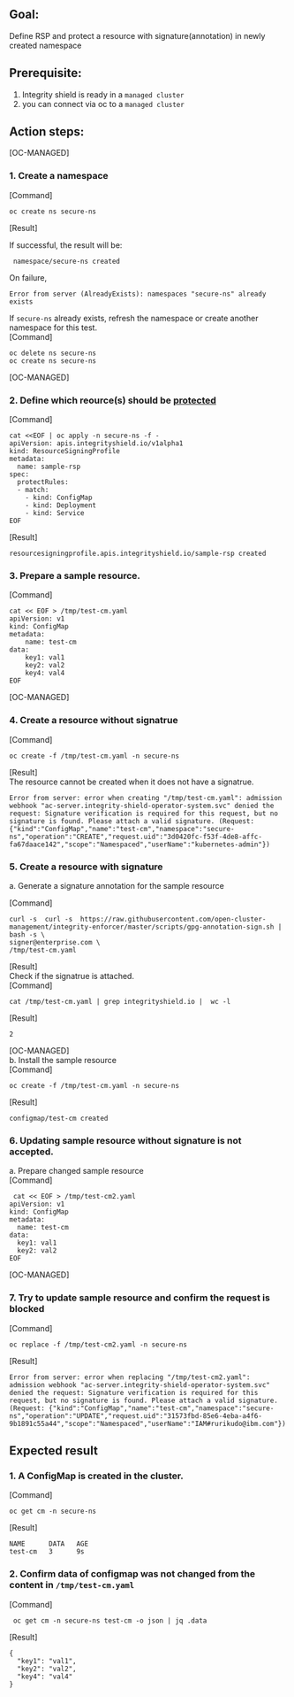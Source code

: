 ## Goal:

Define RSP and protect a resource with signature(annotation) in newly created namespace

## Prerequisite: 
1. Integrity shield is ready in a `managed cluster`
2. you can connect via oc to a `managed cluster`

## Action steps:

[OC-MANAGED]
### 1. Create a namespace  

 [Command]
  ```
  oc create ns secure-ns 
  ```
  [Result]  

If successful, the result will be:
```
 namespace/secure-ns created
```
On failure, 
```
Error from server (AlreadyExists): namespaces "secure-ns" already exists
```
If `secure-ns` already exists, refresh the namespace or create another namespace for this test.   
[Command]  
```
oc delete ns secure-ns
oc create ns secure-ns
```

[OC-MANAGED]  
### 2. Define which reource(s) should be [protected](https://github.com/IBM/integrity-enforcer/blob/master/docs/README_QUICK.md#define-which-reources-should-be-protected)  
  
[Command] 

```
cat <<EOF | oc apply -n secure-ns -f -
apiVersion: apis.integrityshield.io/v1alpha1
kind: ResourceSigningProfile
metadata:
  name: sample-rsp
spec:
  protectRules:
  - match:
    - kind: ConfigMap
    - kind: Deployment
    - kind: Service
EOF
```

[Result]
```
resourcesigningprofile.apis.integrityshield.io/sample-rsp created
```

### 3. Prepare a sample resource. 

  [Command]
  ```
  cat << EOF > /tmp/test-cm.yaml
  apiVersion: v1
  kind: ConfigMap
  metadata:
    name: test-cm
  data:
    key1: val1
    key2: val2
    key4: val4
  EOF
  ```

[OC-MANAGED]  
### 4. Create a resource without signatrue  
[Command]
  ```
  oc create -f /tmp/test-cm.yaml -n secure-ns
  ```
[Result]  
The resource cannot be created when it does not have a signatrue.
```
Error from server: error when creating "/tmp/test-cm.yaml": admission webhook "ac-server.integrity-shield-operator-system.svc" denied the request: Signature verification is required for this request, but no signature is found. Please attach a valid signature. (Request: {"kind":"ConfigMap","name":"test-cm","namespace":"secure-ns","operation":"CREATE","request.uid":"3d0420fc-f53f-4de8-affc-fa67daace142","scope":"Namespaced","userName":"kubernetes-admin"})
```

### 5. Create a resource with signature   
a. Generate a signature annotation for the sample resource  

[Command]
```
curl -s  curl -s  https://raw.githubusercontent.com/open-cluster-management/integrity-enforcer/master/scripts/gpg-annotation-sign.sh | bash -s \
signer@enterprise.com \
/tmp/test-cm.yaml

```
[Result]  
Check if the signatrue is attached.  
[Command]
```
cat /tmp/test-cm.yaml | grep integrityshield.io |  wc -l
```
[Result]
```
2
```

[OC-MANAGED]  
b. Install the sample resource  
[Command]
```
oc create -f /tmp/test-cm.yaml -n secure-ns
```
[Result]
```
configmap/test-cm created
```


### 6. Updating sample resource without signature is not accepted.
a. Prepare changed sample resource  
[Command]
```
 cat << EOF > /tmp/test-cm2.yaml
apiVersion: v1
kind: ConfigMap
metadata:
  name: test-cm
data:
  key1: val1
  key2: val2
EOF
```

[OC-MANAGED]  
### 7. Try to update sample resource and confirm the request is blocked  
[Command]
```
oc replace -f /tmp/test-cm2.yaml -n secure-ns
```
[Result]
```
Error from server: error when replacing "/tmp/test-cm2.yaml": admission webhook "ac-server.integrity-shield-operator-system.svc" denied the request: Signature verification is required for this request, but no signature is found. Please attach a valid signature. (Request: {"kind":"ConfigMap","name":"test-cm","namespace":"secure-ns","operation":"UPDATE","request.uid":"31573fbd-85e6-4eba-a4f6-9b1891c55a44","scope":"Namespaced","userName":"IAM#rurikudo@ibm.com"})
```

## Expected result

### 1. A ConfigMap is created in the cluster.

[Command]
```
oc get cm -n secure-ns
```
[Result]
```
NAME      DATA   AGE
test-cm   3      9s
```

### 2. Confirm data of configmap was not changed from the content in `/tmp/test-cm.yaml`

[Command]
```
 oc get cm -n secure-ns test-cm -o json | jq .data
```

[Result] 
```
{
  "key1": "val1",
  "key2": "val2",
  "key4": "val4"
}
```

